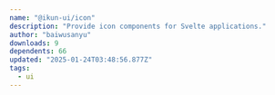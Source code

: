 ```yaml
---
name: "@ikun-ui/icon"
description: "Provide icon components for Svelte applications."
author: "baiwusanyu"
downloads: 9
dependents: 66
updated: "2025-01-24T03:48:56.877Z"
tags: 
  - ui
---
```

